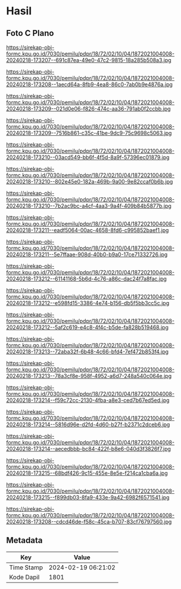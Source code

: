 # Hasil

## Foto C Plano

https://sirekap-obj-formc.kpu.go.id/7030/pemilu/pdpr/18/72/02/10/04/1872021004008-20240218-173207--691c87ea-49e0-47c2-9815-18a285b508a3.jpg

https://sirekap-obj-formc.kpu.go.id/7030/pemilu/pdpr/18/72/02/10/04/1872021004008-20240218-173208--1aecd64a-8fb9-4ea8-86c0-7ab0b9e4876a.jpg

https://sirekap-obj-formc.kpu.go.id/7030/pemilu/pdpr/18/72/02/10/04/1872021004008-20240218-173209--021d0e06-f826-474c-aa36-791ab0f2ccbb.jpg

https://sirekap-obj-formc.kpu.go.id/7030/pemilu/pdpr/18/72/02/10/04/1872021004008-20240218-173209--7516b861-c35c-41be-9dc9-75c9698c5063.jpg

https://sirekap-obj-formc.kpu.go.id/7030/pemilu/pdpr/18/72/02/10/04/1872021004008-20240218-173210--03acd549-bb6f-4f5d-8a9f-57396ec01879.jpg

https://sirekap-obj-formc.kpu.go.id/7030/pemilu/pdpr/18/72/02/10/04/1872021004008-20240218-173210--802e45e0-182a-469b-9a00-9e82ccaf0b6b.jpg

https://sirekap-obj-formc.kpu.go.id/7030/pemilu/pdpr/18/72/02/10/04/1872021004008-20240218-173210--7b2ac9bc-a4cf-4aa3-9a4f-409b84b5877b.jpg

https://sirekap-obj-formc.kpu.go.id/7030/pemilu/pdpr/18/72/02/10/04/1872021004008-20240218-173211--eadf5064-00ac-4658-8fd6-c995852baef1.jpg

https://sirekap-obj-formc.kpu.go.id/7030/pemilu/pdpr/18/72/02/10/04/1872021004008-20240218-173211--5e7ffaae-908d-40b0-b9a0-17ce71332726.jpg

https://sirekap-obj-formc.kpu.go.id/7030/pemilu/pdpr/18/72/02/10/04/1872021004008-20240218-173212--61141168-5b6d-4c76-a86c-dac24f7a8fac.jpg

https://sirekap-obj-formc.kpu.go.id/7030/pemilu/pdpr/18/72/02/10/04/1872021004008-20240218-173212--e598fd15-3386-4e74-b156-db5f5bb3cc5c.jpg

https://sirekap-obj-formc.kpu.go.id/7030/pemilu/pdpr/18/72/02/10/04/1872021004008-20240218-173212--5af2c619-e4c8-4f4c-b5de-fa828b519468.jpg

https://sirekap-obj-formc.kpu.go.id/7030/pemilu/pdpr/18/72/02/10/04/1872021004008-20240218-173213--72aba32f-6b48-4c66-bfd4-7ef472b853f4.jpg

https://sirekap-obj-formc.kpu.go.id/7030/pemilu/pdpr/18/72/02/10/04/1872021004008-20240218-173213--78a3cf8e-958f-4952-a6d7-248a540c064e.jpg

https://sirekap-obj-formc.kpu.go.id/7030/pemilu/pdpr/18/72/02/10/04/1872021004008-20240218-173214--f59c72cc-2130-4fba-a8e3-ced7b67ed5ed.jpg

https://sirekap-obj-formc.kpu.go.id/7030/pemilu/pdpr/18/72/02/10/04/1872021004008-20240218-173214--5816d96e-d2fd-4d60-b27f-b2371c2dceb6.jpg

https://sirekap-obj-formc.kpu.go.id/7030/pemilu/pdpr/18/72/02/10/04/1872021004008-20240218-173214--aecedbbb-bc84-422f-b8e6-040d3f3826f7.jpg

https://sirekap-obj-formc.kpu.go.id/7030/pemilu/pdpr/18/72/02/10/04/1872021004008-20240218-173215--68bdf426-9c15-455e-8e5e-f214ca1cba6a.jpg

https://sirekap-obj-formc.kpu.go.id/7030/pemilu/pdpr/18/72/02/10/04/1872021004008-20240218-173215--f899db03-8fa9-433e-9a42-6982f6571541.jpg

https://sirekap-obj-formc.kpu.go.id/7030/pemilu/pdpr/18/72/02/10/04/1872021004008-20240218-173208--cdcd46de-f58c-45ca-b707-83cf76797560.jpg


## Metadata

| Key        | Value               |
| ---------- | ------------------- |
| Time Stamp | 2024-02-19 06:21:02 |
| Kode Dapil | 1801                |



